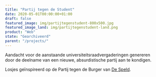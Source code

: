```yaml
---
title: "Partij tegen de Student"
date: 2020-05-01T00:00:00+01:00
draft: false
featured_image: img/partijtegenstudent-800x500.jpg
featured_image_land: img/partijtegenstudent-land.png
product: "Web"
state: "Gearchiveerd"
parent: "/projects/"
---
```


Aandacht voor de aanstaande universiteitsraadvergaderingen genereren door de deelname van een nieuwe, absurdistische partij aan te kondigen.

Losjes geïnspireerd op de Partij tegen de Burger van [De Speld](https://www.speld.nl). 